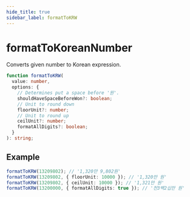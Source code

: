 ```yaml
---
hide_title: true
sidebar_label: formatToKRW
---
```


# formatToKoreanNumber

Converts given number to Korean expression.

```typescript
function formatToKRW(
  value: number,
  options: {
    // Determines put a space before '원'.
    shouldHaveSpaceBeforeWon?: boolean;
    // Unit to round down
    floorUnit?: number;
    // Unit to round up
    ceilUnit?: number;
    formatAllDigits?: boolean;
  }
): string;
```

## Example

```typescript
formatToKRW(13209802); // '1,320만 9,802원'
formatToKRW(13209802, { floorUnit: 10000 }); // '1,320만 원'
formatToKRW(13209802, { ceilUnit: 10000 }); // '1,321만 원'
formatToKRW(13200000, { formatAllDigits: true }); // '천3백2십만 원'
```
